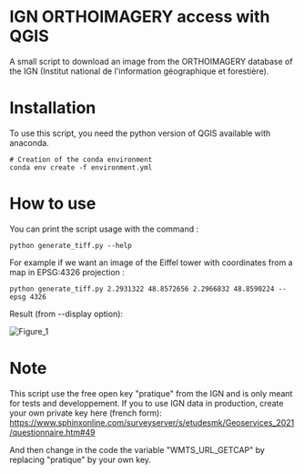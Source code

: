 # IGN ORTHOIMAGERY access with QGIS

A small script to download an image from the ORTHOIMAGERY database of the IGN (Institut national de l'information géographique et forestière).

# Installation

To use this script, you need the python version of QGIS available with anaconda.

```
# Creation of the conda environment
conda env create -f environment.yml
```

# How to use

You can print the script usage with the command :

```
python generate_tiff.py --help
```

For example if we want an image of the Eiffel tower with coordinates from a map in EPSG:4326 projection :

```
python generate_tiff.py 2.2931322 48.8572656 2.2966832 48.8590224 --epsg 4326
```

Result (from --display option):

![Figure_1](https://user-images.githubusercontent.com/43454650/124477719-a0f94d80-dda4-11eb-9c56-4392d85970c9.png)

# Note

This script use the free open key "pratique" from the IGN and is only meant for tests and developpement.
If you to use IGN data in production, create your own private key here (french form): https://www.sphinxonline.com/surveyserver/s/etudesmk/Geoservices_2021/questionnaire.htm#49

And then change in the code the variable "WMTS_URL_GETCAP" by replacing "pratique" by your own key.
